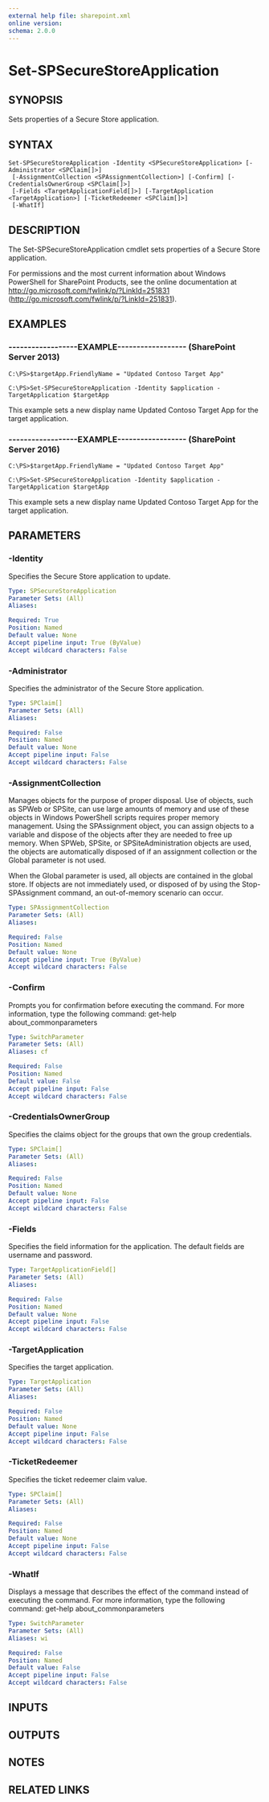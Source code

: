```yaml
---
external help file: sharepoint.xml
online version: 
schema: 2.0.0
---
```


# Set-SPSecureStoreApplication

## SYNOPSIS
Sets properties of a Secure Store application.

## SYNTAX

```
Set-SPSecureStoreApplication -Identity <SPSecureStoreApplication> [-Administrator <SPClaim[]>]
 [-AssignmentCollection <SPAssignmentCollection>] [-Confirm] [-CredentialsOwnerGroup <SPClaim[]>]
 [-Fields <TargetApplicationField[]>] [-TargetApplication <TargetApplication>] [-TicketRedeemer <SPClaim[]>]
 [-WhatIf]
```

## DESCRIPTION
The Set-SPSecureStoreApplication cmdlet sets properties of a Secure Store application.

For permissions and the most current information about Windows PowerShell for SharePoint Products, see the online documentation at http://go.microsoft.com/fwlink/p/?LinkId=251831 (http://go.microsoft.com/fwlink/p/?LinkId=251831).

## EXAMPLES

### ------------------EXAMPLE------------------ (SharePoint Server 2013)
```
C:\PS>$targetApp.FriendlyName = "Updated Contoso Target App"

C:\PS>Set-SPSecureStoreApplication -Identity $application -TargetApplication $targetApp
```

This example sets a new display name Updated Contoso Target App for the target application.

### ------------------EXAMPLE------------------ (SharePoint Server 2016)
```
C:\PS>$targetApp.FriendlyName = "Updated Contoso Target App"

C:\PS>Set-SPSecureStoreApplication -Identity $application -TargetApplication $targetApp
```

This example sets a new display name Updated Contoso Target App for the target application.

## PARAMETERS

### -Identity
Specifies the Secure Store application to update.

```yaml
Type: SPSecureStoreApplication
Parameter Sets: (All)
Aliases: 

Required: True
Position: Named
Default value: None
Accept pipeline input: True (ByValue)
Accept wildcard characters: False
```

### -Administrator
Specifies the administrator of the Secure Store application.

```yaml
Type: SPClaim[]
Parameter Sets: (All)
Aliases: 

Required: False
Position: Named
Default value: None
Accept pipeline input: False
Accept wildcard characters: False
```

### -AssignmentCollection
Manages objects for the purpose of proper disposal.
Use of objects, such as SPWeb or SPSite, can use large amounts of memory and use of these objects in Windows PowerShell scripts requires proper memory management.
Using the SPAssignment object, you can assign objects to a variable and dispose of the objects after they are needed to free up memory.
When SPWeb, SPSite, or SPSiteAdministration objects are used, the objects are automatically disposed of if an assignment collection or the Global parameter is not used.

When the Global parameter is used, all objects are contained in the global store.
If objects are not immediately used, or disposed of by using the Stop-SPAssignment command, an out-of-memory scenario can occur.

```yaml
Type: SPAssignmentCollection
Parameter Sets: (All)
Aliases: 

Required: False
Position: Named
Default value: None
Accept pipeline input: True (ByValue)
Accept wildcard characters: False
```

### -Confirm
Prompts you for confirmation before executing the command.
For more information, type the following command: get-help about_commonparameters

```yaml
Type: SwitchParameter
Parameter Sets: (All)
Aliases: cf

Required: False
Position: Named
Default value: False
Accept pipeline input: False
Accept wildcard characters: False
```

### -CredentialsOwnerGroup
Specifies the claims object for the groups that own the group credentials.

```yaml
Type: SPClaim[]
Parameter Sets: (All)
Aliases: 

Required: False
Position: Named
Default value: None
Accept pipeline input: False
Accept wildcard characters: False
```

### -Fields
Specifies the field information for the application.
The default fields are username and password.

```yaml
Type: TargetApplicationField[]
Parameter Sets: (All)
Aliases: 

Required: False
Position: Named
Default value: None
Accept pipeline input: False
Accept wildcard characters: False
```

### -TargetApplication
Specifies the target application.

```yaml
Type: TargetApplication
Parameter Sets: (All)
Aliases: 

Required: False
Position: Named
Default value: None
Accept pipeline input: False
Accept wildcard characters: False
```

### -TicketRedeemer
Specifies the ticket redeemer claim value.

```yaml
Type: SPClaim[]
Parameter Sets: (All)
Aliases: 

Required: False
Position: Named
Default value: None
Accept pipeline input: False
Accept wildcard characters: False
```

### -WhatIf
Displays a message that describes the effect of the command instead of executing the command.
For more information, type the following command: get-help about_commonparameters

```yaml
Type: SwitchParameter
Parameter Sets: (All)
Aliases: wi

Required: False
Position: Named
Default value: False
Accept pipeline input: False
Accept wildcard characters: False
```

## INPUTS

## OUTPUTS

## NOTES

## RELATED LINKS


